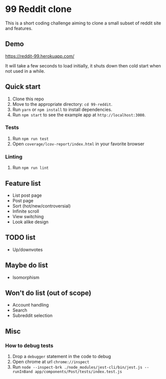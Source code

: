 # 99 Reddit clone

This is a short coding challenge aiming to clone a small subset of reddit site and features.

## Demo

https://reddit-99.herokuapp.com/ 

It will take a few seconds to load initially, it shuts down then cold start when not used in a while.

## Quick start

1. Clone this repo
2. Move to the appropriate directory: `cd 99-reddit`.<br />
3. Run `yarn` or `npm install` to install dependencies.<br />
4. Run `npm start` to see the example app at `http://localhost:3000`.

### Tests

1. Run `npm run test`
2. Open `coverage/lcov-report/index.html` in your favorite browser

### Linting

1. Run `npm run lint`

## Feature list

- List post page
- Post page
- Sort (hot/new/controversial)
- Infinite scroll
- View switching
- Look alike design

## TODO list

- Up/downvotes

## Maybe do list

- Isomorphism

## Won't do list (out of scope)

- Account handling
- Search
- Subreddit selection

## Misc

### How to debug tests

1. Drop a `debugger` statement in the code to debug
2. Open chrome at url `chrome://inspect`
3. Run `node --inspect-brk ./node_modules/jest-cli/bin/jest.js --runInBand app/components/Post/tests/index.test.js`
